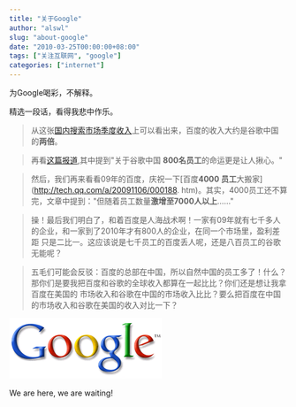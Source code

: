 ```yaml
---
title: "关于Google"
author: "alswl"
slug: "about-google"
date: "2010-03-25T00:00:00+08:00"
tags: ["关注互联网", "google"]
categories: ["internet"]
---
```


为Google喝彩，不解释。

精选一段话，看得我悲中作乐。

> 从这张[国内搜索市场季度收入](http://www.tianjinweb.com/Html/?182.html)上可以看出来，百度的收入大约是谷歌中国
的**两倍**。

>

> 再看[这篇报道](http://www.techweb.com.cn/news/2010-01-18/521367.shtml),其中提到"关于谷歌中国
**800名员工**的命运更是让人揪心。"

>

> 然后，我们再来看看09年的百度，庆祝一下[百度**4000 员工**大搬家](http://tech.qq.com/a/20091106/000188.
htm)。其实，4000员工还不算完，文章中提到："但随着员工数量**激增至7000人以上**……"

>

> 操！最后我们明白了，和着百度是人海战术啊！一家有09年就有七千多人的企业，和一家到了2010年才有800人的企业，在同一个市场里，盈利差距
只是二比一。这应该说是七千员工的百度丢人呢，还是八百员工的谷歌无能呢？

>

> 五毛们可能会反驳：百度的总部在中国，所以自然中国的员工多了！什么？那你们是要我把百度和谷歌的全球收入都算在一起比比？你们还是想让我拿百度在美国的
市场收入和谷歌在中国的市场收入比比？要么把百度在中国的市场收入和谷歌在美国的收入对比一下？

![image](../../static/images/upload_dropbox/201003/logo.gif)

We are here, we are waiting!

